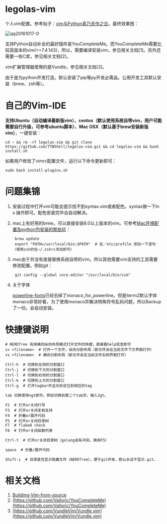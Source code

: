 # legolas-vim
个人vim配置。参考帖子：[vim与Python真乃天作之合](http://codingpy.com/article/vim-and-python-match-in-heaven/)。最终效果图：

![qq20161017-0](https://cloud.githubusercontent.com/assets/8017604/19426340/4def15cc-946e-11e6-891b-924f52486144.png)

支持Python自动补全的最好插件是YouCompleteMe。而YouCompleteMe需要比较高版本的vim(>=7.4.143)，所以，需要编译安装vim，参见相关文档[1]。另外还需要一些C库，参见相关文档[2]。

vim扩展管理器使用的是Vundle，参见相关文档[3]。

由于是为python开发打造。默认安装了pip等py开发必需品。公用开发工具默认安装（brew、zsh等）。


# 自己的Vim-IDE 

**支持Ubuntu（自动编译最新版vim）、centos（默认使用系统自带vim，用户可能需要自行升级，可参考ubuntu脚本）、Mac OSX（默认基于brew安装新版vim）**，一键安装：

    cd ~ && rm -rf legolas-vim && git clone https://github.com/TTWShell/legolas-vim.git && cd legolas-vim && bash install.sh

如果用户修改了vimrc配置文件，运行以下命令更新即可：

    sudo bash install-plugins.sh


# 问题集锦

1. 安装过程中打开vim可能会提示找不到syntax.vim或者配色。syntax做一下ln s 操作即可。配色安装完毕会自动解决。

2. mac上有好用的brew。可以直接安装8.0以上版本的vim。可参考[Mac环境配置及python包安装的那些坑](http://www.ttwshell.com/article/mac-env-and-python-package-install-errors.html)：

        brew update
        export "PATH=/usr/local/bin:$PATH"  # 在／etc/profile 添加一下语句（使用zsh的在~/.zshrc添加即可）

3. mac由于并没有直接替换系统自带的vim。所以其他需要vim支持的工具需要修改配置。例如git：

        git config --global core.editor "/usr/local/bin/vim"

4. 关于字体

    [powerline-fonts](https://github.com/powerline/fonts)已经去掉了monaco_for_powerline。但是iterm2默认字体monaco非常好看，为了使用monaco并解决特殊符号乱码问题，所以Backup了一份。会自动安装。


# 快捷键说明

    # NERDTree 有按横向纵向布局模式打开文件的快捷，直接看help信息即可
    sv <filename>  # 打开一个文件，纵向分割布局（新文件会在当前文件下方界面打开）
    vs <filename>  # 横向分割布局（新文件会在当前文件右侧界面打开）

    Ctrl-h  # 切换到左侧的分割窗口
    Ctrl-j  # 切换到下方的分割窗口
    Ctrl-l  # 切换到右侧的分割窗口
    Ctrl-k  # 切换到上方的分割窗口
    Ctrl-g  # 打开tagbar并且光标定位到相应的tag

    tab 切换使用ngt即可。例如切换到第二个tab页，输入2gt。

    F2  # 打开or关闭行号
    F3  # 打开or关闭复制支持
    F4  # 折叠or展开代码
    F5  # 打开or关闭目录树
    F7  # flake8 check
    F8  # 打开or关闭函数列表

    Ctrl-t  # 打开or关闭目录树（golang会有冲突，换用F5）

    space  # 折叠/展开代码

    Shift-i  # 目录是否显示隐藏文件（NERDTree）。便于git开发，默认永远不显示.git。


# 相关文档

1. [Building-Vim-from-source](https://github.com/Valloric/YouCompleteMe/wiki/Building-Vim-from-source)
2. [https://github.com/Valloric/YouCompleteMe](https://github.com/Valloric/YouCompleteMe)
3. [https://github.com/VundleVim/Vundle.vim](https://github.com/VundleVim/Vundle.vim)
